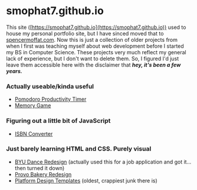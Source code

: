 # smophat7.github.io

This site ([https://smophat7.github.io](https://smophat7.github.io)) used to house my personal portfolio site, but I have sinced moved that to [spencermoffat.com](https://spencermoffat.com). Now this is just a collection of older projects from when I first was teaching myself about web development before I started my BS in Computer Science. These projects very much reflect my general lack of experience, but I don't want to delete them. So, I figured I'd just leave them accessible here with the disclaimer that ***hey, it's been a few years.***

### Actually useable/kinda useful
- [Pomodoro Productivity Timer](https://smophat7.github.io/pomodoro)
- [Memory Game](https://smophat7.github.io/memoryGame)


### Figuring out a little bit of JavaScript
- [ISBN Converter](https://smophat7.github.io/)

### Just barely learning HTML and CSS. Purely visual
- [BYU Dance Redesign](https://smophat7.github.io/home.html) (actually used this for a job application and got it... then turned it down)
- [Provo Bakery Redesign](https://smophat7.github.io/provoBakery/provoBakeryHome)
- [Platform Design Templates](https://smophat7.github.io/platformdesigntemplates/platform.html) (oldest, crappiest junk there is)

